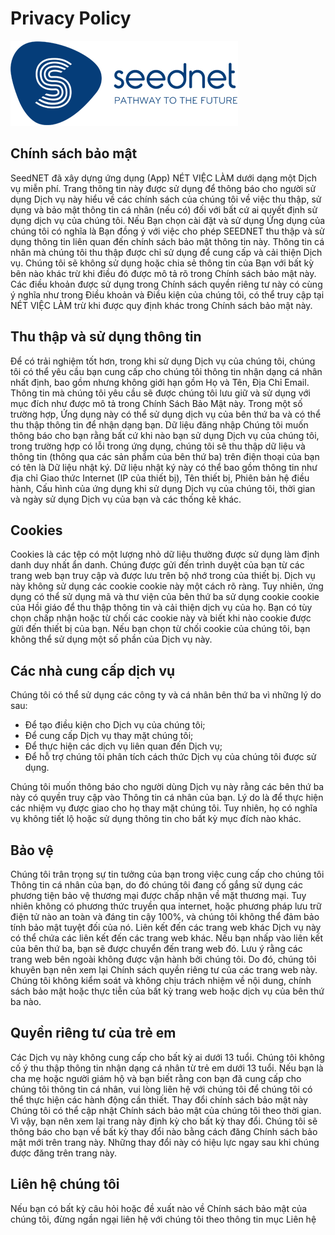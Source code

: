 # Privacy Policy

![seednet](images/logo_seednet.png)

## Chính sách bảo mật

SeedNET đã xây dựng ứng dụng (App) NÉT VIỆC LÀM dưới dạng một Dịch vụ miễn phí. Trang thông tin này được sử dụng để thông báo cho người sử dụng Dịch vụ này hiểu về các chính sách của chúng tôi về việc thu thập, sử dụng và bảo mật thông tin cá nhân (nếu có) đối với bất cứ ai quyết định sử dụng dịch vụ của chúng tôi. Nếu Bạn chọn cài đặt và sử dụng Ứng dụng của chúng tôi có nghĩa là Bạn đồng ý với việc cho phép SEEDNET thu thập và sử dụng thông tin liên quan đến chính sách bảo mật thông tin này. Thông tin cá nhân mà chúng tôi thu thập được chỉ sử dụng để cung cấp và cải thiện Dịch vụ. Chúng tôi sẽ không sử dụng hoặc chia sẻ thông tin của Bạn với bất kỳ bên nào khác trừ khi điều đó được mô tả rõ trong Chính sách bảo mật này. Các điều khoản được sử dụng trong Chính sách quyền riêng tư này có cùng ý nghĩa như trong Điều khoản và Điều kiện của chúng tôi, có thể truy cập tại NÉT VIỆC LÀM trừ khi được quy định khác trong Chính sách bảo mật này.

## Thu thập và sử dụng thông tin

Để có trải nghiệm tốt hơn, trong khi sử dụng Dịch vụ của chúng tôi, chúng tôi có thể yêu cầu bạn cung cấp cho chúng tôi thông tin nhận dạng cá nhân nhất định, bao gồm nhưng không giới hạn gồm Họ và Tên, Địa Chỉ Email. Thông tin mà chúng tôi yêu cầu sẽ được chúng tôi lưu giữ và sử dụng với mục đích như được mô tả trong Chính Sách Bảo Mật này. Trong một số trường hợp, Ứng dụng này có thể sử dụng dịch vụ của bên thứ ba và có thể thu thập thông tin để nhận dạng bạn. Dữ liệu đăng nhập Chúng tôi muốn thông báo cho bạn rằng bất cứ khi nào bạn sử dụng Dịch vụ của chúng tôi, trong trường hợp có lỗi trong ứng dụng, chúng tôi sẽ thu thập dữ liệu và thông tin (thông qua các sản phẩm của bên thứ ba) trên điện thoại của bạn có tên là Dữ liệu nhật ký. Dữ liệu nhật ký này có thể bao gồm thông tin như địa chỉ Giao thức Internet (IP của thiết bị), Tên thiết bị, Phiên bản hệ điều hành, Cấu hình của ứng dụng khi sử dụng Dịch vụ của chúng tôi, thời gian và ngày sử dụng Dịch vụ của bạn và các thống kê khác.

## Cookies

Cookies là các tệp có một lượng nhỏ dữ liệu thường được sử dụng làm định danh duy nhất ẩn danh. Chúng được gửi đến trình duyệt của bạn từ các trang web bạn truy cập và được lưu trên bộ nhớ trong của thiết bị. Dịch vụ này không sử dụng các cookie cookie này một cách rõ ràng. Tuy nhiên, ứng dụng có thể sử dụng mã và thư viện của bên thứ ba sử dụng cookie cookie của Hồi giáo để thu thập thông tin và cải thiện dịch vụ của họ. Bạn có tùy chọn chấp nhận hoặc từ chối các cookie này và biết khi nào cookie được gửi đến thiết bị của bạn. Nếu bạn chọn từ chối cookie của chúng tôi, bạn không thể sử dụng một số phần của Dịch vụ này.

## Các nhà cung cấp dịch vụ

Chúng tôi có thể sử dụng các công ty và cá nhân bên thứ ba vì những lý do sau:

* Để tạo điều kiện cho Dịch vụ của chúng tôi;
* Để cung cấp Dịch vụ thay mặt chúng tôi;
* Để thực hiện các dịch vụ liên quan đến Dịch vụ;
* Để hỗ trợ chúng tôi phân tích cách thức Dịch vụ của chúng tôi được sử dụng.

Chúng tôi muốn thông báo cho người dùng Dịch vụ này rằng các bên thứ ba này có quyền truy cập vào Thông tin cá nhân của bạn. Lý do là để thực hiện các nhiệm vụ được giao cho họ thay mặt chúng tôi. Tuy nhiên, họ có nghĩa vụ không tiết lộ hoặc sử dụng thông tin cho bất kỳ mục đích nào khác.

## Bảo vệ

Chúng tôi trân trọng sự tin tưởng của bạn trong việc cung cấp cho chúng tôi Thông tin cá nhân của bạn, do đó chúng tôi đang cố gắng sử dụng các phương tiện bảo vệ thương mại được chấp nhận về mặt thương mại. Tuy nhiên không có phương thức truyền qua internet, hoặc phương pháp lưu trữ điện tử nào an toàn và đáng tin cậy 100%, và chúng tôi không thể đảm bảo tính bảo mật tuyệt đối của nó. Liên kết đến các trang web khác Dịch vụ này có thể chứa các liên kết đến các trang web khác. Nếu bạn nhấp vào liên kết của bên thứ ba, bạn sẽ được chuyển đến trang web đó. Lưu ý rằng các trang web bên ngoài không được vận hành bởi chúng tôi. Do đó, chúng tôi khuyên bạn nên xem lại Chính sách quyền riêng tư của các trang web này. Chúng tôi không kiểm soát và không chịu trách nhiệm về nội dung, chính sách bảo mật hoặc thực tiễn của bất kỳ trang web hoặc dịch vụ của bên thứ ba nào.

## Quyền riêng tư của trẻ em

Các Dịch vụ này không cung cấp cho bất kỳ ai dưới 13 tuổi. Chúng tôi không cố ý thu thập thông tin nhận dạng cá nhân từ trẻ em dưới 13 tuổi. Nếu bạn là cha mẹ hoặc người giám hộ và bạn biết rằng con bạn đã cung cấp cho chúng tôi thông tin cá nhân, vui lòng liên hệ với chúng tôi để chúng tôi có thể thực hiện các hành động cần thiết. Thay đổi chính sách bảo mật này Chúng tôi có thể cập nhật Chính sách bảo mật của chúng tôi theo thời gian. Vì vậy, bạn nên xem lại trang này định kỳ cho bất kỳ thay đổi. Chúng tôi sẽ thông báo cho bạn về bất kỳ thay đổi nào bằng cách đăng Chính sách bảo mật mới trên trang này. Những thay đổi này có hiệu lực ngay sau khi chúng được đăng trên trang này.

## Liên hệ chúng tôi

Nếu bạn có bất kỳ câu hỏi hoặc đề xuất nào về Chính sách bảo mật của chúng tôi, đừng ngần ngại liên hệ với chúng tôi theo thông tin mục Liên hệ